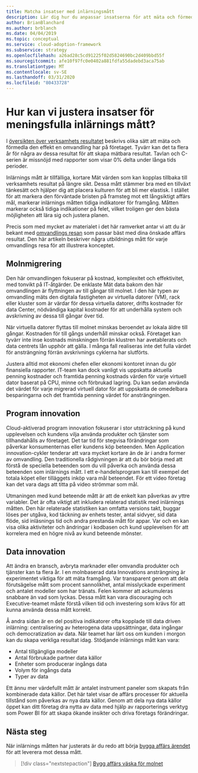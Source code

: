 ```yaml
---
title: Matcha insatser med inlärningsmått
description: Lär dig hur du anpassar insatserna för att mäta och förmedla den effekt som en omvandling har på företaget.
author: BrianBlanchard
ms.author: brblanch
ms.date: 04/04/2019
ms.topic: conceptual
ms.service: cloud-adoption-framework
ms.subservice: strategy
ms.openlocfilehash: a26ad28c5cd91225f02d5824690bc2d409bbd55f
ms.sourcegitcommit: afe10f97fc0e0402a881fdfa55dadebd3aca75ab
ms.translationtype: MT
ms.contentlocale: sv-SE
ms.lasthandoff: 03/31/2020
ms.locfileid: "80433728"
---
```

<!-- markdownlint-disable MD026 -->

# <a name="how-can-we-align-efforts-to-meaningful-learning-metrics"></a>Hur kan vi justera insatser för meningsfulla inlärnings mått?

I [översikten över verksamhets resultatet](./business-outcomes/index.md) beskrivs olika sätt att mäta och förmedla den effekt en omvandling har på företaget. Tyvärr kan det ta flera år för några av dessa resultat för att skapa mätbara resultat. Tavlan och C-serien är missnöjd med rapporter som visar 0% delta under långa tids perioder.

Inlärnings mått är tillfälliga, kortare Mät värden som kan kopplas tillbaka till verksamhets resultat på längre sikt. Dessa mått stämmer bra med en tillväxt tänkesätt och hjälper dig att placera kulturen för att bli mer elastisk. I stället för att markera den förväntade bristen på framsteg mot ett långsiktigt affärs mål, markerar inlärnings måtten tidiga indikatorer för framgång. Måtten markerar också tidiga indikationer på felet, vilket troligen ger den bästa möjligheten att lära sig och justera planen.

Precis som med mycket av materialet i det här ramverket antar vi att du är bekant med [omvandlings resan](../govern/guides/index.md) som passar bäst med dina önskade affärs resultat. Den här artikeln beskriver några utbildnings mått för varje omvandlings resa för att illustrera konceptet.

## <a name="cloud-migration"></a>Molnmigrering

Den här omvandlingen fokuserar på kostnad, komplexitet och effektivitet, med tonvikt på IT-åtgärder. De enklaste Mät data bakom den här omvandlingen är flyttningen av till gångar till molnet. I den här typen av omvandling mäts den digitala fastigheten av virtuella datorer (VM), rack eller kluster som är värdar för dessa virtuella datorer, drifts kostnader för data Center, nödvändiga kapital kostnader för att underhålla system och avskrivning av dessa till gångar över tid.

När virtuella datorer flyttas till molnet minskas beroendet av lokala äldre till gångar. Kostnaden för till gångs underhåll minskar också. Företaget kan tyvärr inte inse kostnads minskningen förrän klustren har avetablerats och data centrets lån upphör att gälla. I många fall realiseras inte det fulla värdet för ansträngning förrän avskrivnings cyklerna har slutförts.

Justera alltid mot ekonomi chefen eller ekonomi kontoret innan du gör finansiella rapporter. IT-team kan dock vanligt vis uppskatta aktuella penning kostnader och framtida penning kostnads värden för varje virtuell dator baserat på CPU, minne och förbrukad lagring. Du kan sedan använda det värdet för varje migrerad virtuell dator för att uppskatta de omedelbara besparingarna och det framtida penning värdet för ansträngningen.

## <a name="application-innovation"></a>Program innovation

Cloud-aktiverad program innovation fokuserar i stor utsträckning på kund upplevelsen och kundens vilja använda produkter och tjänster som tillhandahålls av företaget. Det tar tid för stegvisa förändringar som påverkar konsumenternas eller kundens köp beteenden. Men Application innovation-cykler tenderar att vara mycket kortare än de är i andra former av omvandling. Den traditionella rådgivningen är att du bör börja med att förstå de speciella beteenden som du vill påverka och använda dessa beteenden som inlärnings mått. I ett e-handelsprogram kan till exempel det totala köpet eller tilläggets inköp vara mål beteendet. För ett video företag kan det vara dags att titta på video strömmar som mål.

Utmaningen med kund beteende mått är att de enkelt kan påverkas av yttre variabler. Det är ofta viktigt att inkludera relaterad statistik med inlärnings måtten. Den här relaterade statistiken kan omfatta versions takt, buggar löses per utgåva, kod täckning av enhets tester, antal sidvyer, sid data flöde, sid inläsnings tid och andra prestanda mått för appar. Var och en kan visa olika aktiviteter och ändringar i kodbasen och kund upplevelsen för att korrelera med en högre nivå av kund beteende mönster.

## <a name="data-innovation"></a>Data innovation

Att ändra en bransch, avbryta marknader eller omvandla produkter och tjänster kan ta flera år. I en molnbaserad data Innovations ansträngning är experimentet viktiga för att mäta framgång. Var transparent genom att dela förutsägelse mått som procent sannolikhet, antal misslyckade experiment och antalet modeller som har tränats. Felen kommer att ackumuleras snabbare än vad som lyckas. Dessa mått kan vara discouraging och Executive-teamet måste förstå vilken tid och investering som krävs för att kunna använda dessa mått korrekt.

Å andra sidan är en del positiva indikatorer ofta kopplade till data driven inlärning: centralisering av heterogena data uppsättningar, data ingångar och democratization av data. När teamet har lärt oss om kunden i morgon kan du skapa verkliga resultat idag. Stödjande inlärnings mått kan vara:

- Antal tillgängliga modeller
- Antal förbrukade partner data källor
- Enheter som producerar ingångs data
- Volym för ingångs data
- Typer av data

Ett ännu mer värdefullt mått är antalet instrument paneler som skapats från kombinerade data källor. Det här talet visar de affärs processer för aktuella tillstånd som påverkas av nya data källor. Genom att dela nya data källor öppet kan ditt företag dra nytta av data med hjälp av rapporterings verktyg som Power BI för att skapa ökande insikter och driva företags förändringar.

## <a name="next-steps"></a>Nästa steg

När inlärnings måtten har justerats är du redo att börja [bygga affärs ärendet](.\cloud-migration-business-case.md) för att leverera mot dessa mått.

> [!div class="nextstepaction"]
> [Bygg affärs väska för molnet](.\cloud-migration-business-case.md)
